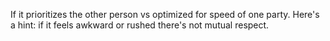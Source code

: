 If it prioritizes the other person vs optimized for speed of one party. Here's a hint: if it feels awkward or rushed there's not mutual respect.